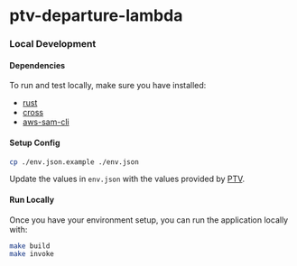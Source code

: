 # ptv-departure-lambda

### Local Development

#### Dependencies

To run and test locally, make sure you have installed:

 - [rust](https://www.rust-lang.org/tools/install)
 - [cross](https://github.com/cross-rs/cross)
 - [aws-sam-cli](https://github.com/aws/aws-sam-cli)

#### Setup Config

```sh
cp ./env.json.example ./env.json
```

Update the values in `env.json` with the values provided by [PTV](https://www.ptv.vic.gov.au/footer/data-and-reporting/datasets/ptv-timetable-api/).


#### Run Locally

Once you have your environment setup, you can run the application locally with:

```sh
make build
make invoke
```
